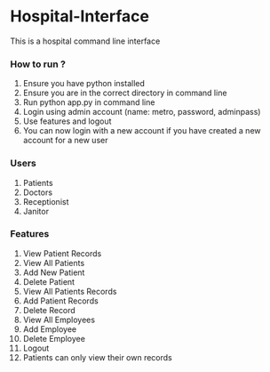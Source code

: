 # Hospital-Interface
This is a hospital command line interface

### How to run ? 
1. Ensure you have python installed
2. Ensure you are in the correct directory in command line
3. Run python app.py in command line
4. Login using admin account (name: metro, password, adminpass)
5. Use features and logout
6. You can now login with a new account if you have created a new account for a new user

### Users
1. Patients
2. Doctors
3. Receptionist
4. Janitor

### Features
1. View Patient Records
2. View All Patients
3. Add New Patient
4. Delete Patient
5. View All Patients Records
6. Add Patient Records
7. Delete Record
8. View All Employees
9. Add Employee
10. Delete Employee
11. Logout
12. Patients can only view their own records
